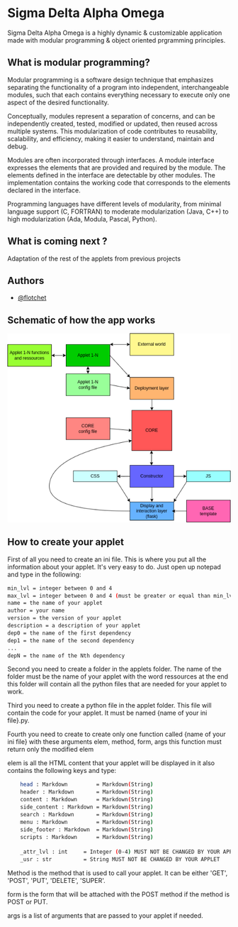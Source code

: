 # Sigma Delta Alpha Omega

Sigma Delta Alpha Omega is a highly dynamic & customizable application made with modular programming & object oriented prgramming principles.

## What is modular programming?

Modular programming is a software design technique that emphasizes separating the functionality of a program into independent, interchangeable modules, such that each contains everything necessary to execute only one aspect of the desired functionality.

Conceptually, modules represent a separation of concerns, and can be independently created, tested, modified or updated, then reused across multiple systems. This modularization of code contributes to reusability, scalability, and efficiency, making it easier to understand, maintain and debug.

Modules are often incorporated through interfaces. A module interface expresses the elements that are provided and required by the module. The elements defined in the interface are detectable by other modules. The implementation contains the working code that corresponds to the elements declared in the interface.

Programming languages have different levels of modularity, from minimal language support (C, FORTRAN) to moderate modularization (Java, C++) to high modularization (Ada, Modula, Pascal, Python).

## What is coming next ?

Adaptation of the rest of the applets from previous projects

## Authors

- [@flotchet](https://www.github.com/flotchet)

## Schematic of how the app works

![Schematic of the app](README/images/schematicbg.png)

## How to create your applet

First of all you need to create an ini file. This is where you put all the information about your applet. It's very easy to do. Just open up notepad and type in the following:

```bash
min_lvl = integer between 0 and 4
max_lvl = integer between 0 and 4 (must be greater or equal than min_lvl)
name = the name of your applet
author = your name
version = the version of your applet
description = a description of your applet
dep0 = the name of the first dependency
dep1 = the name of the second dependency
...
depN = the name of the Nth dependency
```

Second you need to create a folder in the applets folder. The name of the folder must be the name of your applet with the word ressources at the end
this folder will contain all the python files that are needed for your applet to work.

Third you need to create a python file in the applet folder. This file will contain the code for your applet. It must be named {name of your ini file}.py.

Fourth you need to create to create only one function called {name of your ini file} with these arguments
elem, method, form, args this function must return only the modified elem

elem is all the HTML content that your applet will be displayed in
it also contains the following keys and type:

```bash
    head : Markdown         = Markdown(String)
    header : Markdown       = Markdown(String)
    content : Markdown      = Markdown(String)
    side_content : Markdown = Markdown(String)
    search : Markdown       = Markdown(String)
    menu : Markdown         = Markdown(String)
    side_footer : Markdown  = Markdown(String)
    scripts : Markdown      = Markdown(String)

    _attr_lvl : int     = Integer (0-4) MUST NOT BE CHANGED BY YOUR APPLET
    _usr : str          = String MUST NOT BE CHANGED BY YOUR APPLET

```

Method is the method that is used to call your applet. It can be either 'GET', 'POST', 'PUT', 'DELETE', 'SUPER'.

form is the form that will be attached with the POST method if the method is POST or PUT.

args is a list of arguments that are passed to your applet if needed.
